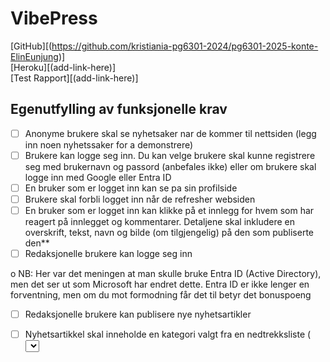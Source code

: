 # VibePress

[GitHub][(https://github.com/kristiania-pg6301-2024/pg6301-2025-konte-ElinEunjung)] <br>
[Heroku][(add-link-here)] <br>
[Test Rapport][(add-link-here)] <br>

## Egenutfylling av funksjonelle krav

- [ ]  Anonyme brukere skal se nyhetsaker nar de kommer til nettsiden (legg inn noen nyhetssaker for a demonstrere)
- [ ]  Brukere kan logge seg inn. Du kan velge brukere skal kunne registrere seg med brukernavn og passord (anbefales ikke) eller om brukere skal logge inn med Google eller Entra ID
- [ ]  En bruker som er logget inn kan se pa sin profilside
- [ ]  Brukere skal forbli logget inn når de refresher websiden
- [ ]  En bruker som er logget inn kan klikke på et innlegg for hvem som har reagert på innlegget og kommentarer. Detaljene skal inkludere en overskrift, tekst, navn og bilde (om tilgjengelig) på den som publiserte den**
- [ ]  Redaksjonelle brukere kan logge seg inn

  o NB: Her var det meningen at man skulle bruke Entra ID (Active Directory), men det ser ut som Microsoft har endret dette. Entra ID er ikke lenger en forventning, men om du mot formodning får det til betyr det bonuspoeng

- [ ]  Redaksjonelle brukere kan publisere nye nyhetsartikler
- [ ]  Nyhetsartikkel skal inneholde en kategori valgt fra en nedtrekksliste ( <select> ), tittel ( <input> ) og tekst ( <textarea> )

- [ ]  Dersom noen allerede har publisert en nyhetsartikkel med samme tittel skal serveren sende HTTP status kode 400 og en feilmelding
- [ ]  Brukeren skal forhindres fra å sende inn en nyhetsartikkel som mangler kategori, tittel eller tekst
- [ ]  En redaksjonell bruker skal kunne redigere en artikkel de selv har publisert
- [ ]  En redaksjonell bruker skal kunne slette en bruker de selv har publisert
- [ ]  Alle feil fra serves skal presenteres til bruker på en pen mate, med mulighet for brukeren til a prøve igjen


## Egenutfylling av tekniske krav

- [x] Oppsett av package.json, vite, express, prettier

- [] React Router

- [] Express app

- [] Kommunikasjon mellom frontend (React) og backend (Express)

- [] Deployment til Heroku

- [x] Bruk av MongoDB

- [] OpenID Connect (Google)

- [] Tester med dokumentert testdekning
  _ (komment)_
